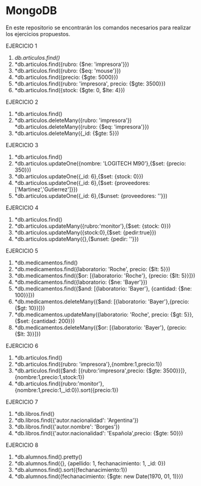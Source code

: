 # MongoDB

En este repositorio se encontrarán los comandos necesarios para realizar los ejercicios propuestos.


EJERCICIO 1
1. *db.articulos.find()*
2. *db.articulos.find({rubro: {$ne: 'impresora'}})
3. *db.articulos.find({rubro: {$eq: 'mouse'}})
4. *db.articulos.find({precio: {$gte: 5000}})
5. *db.articulos.find({rubro: 'impresora', precio: {$gte: 3500}})
6. *db.articulos.find({stock: {$gte: 0, $lte: 4}})

EJERCICIO 2
1. *db.articulos.find()
2. *db.articulos.deleteMany({rubro: 'impresora'})
   *db.articulos.deleteMany({rubro: {$eq: 'impresora'}})
3. *db.articulos.deleteMany({_id: {$gte: 5}})

EJERCICIO 3
1. *db.articulos.find()
2. *db.articulos.updateOne({nombre: 'LOGITECH M90'},{$set: {precio: 350}})
3. *db.articulos.updateOne({_id: 6},{$set: {stock: 0}})
4. *db.articulos.updateOne({_id: 6},{$set: {proveedores: ['Martinez','Gutierrez']}})
5. *db.articulos.updateOne({_id: 6},{$unset: {proveedores: ''}})

EJERCICIO 4
1. *db.articulos.find()
2. *db.articulos.updateMany({rubro:'monitor'},{$set: {stock: 0}})
3. *db.articulos.updateMany({stock:0},{$set: {pedir:true}})
4. *db.articulos.updateMany({},{$unset: {pedir: ''}})

EJERCICIO 5
1. *db.medicamentos.find()
2. *db.medicamentos.find({laboratorio: 'Roche', precio: {$lt: 5}})
3. *db.medicamentos.find({$or: [{laboratorio: 'Roche'}, {precio: {$lt: 5}}]})
4. *db.medicamentos.find({laboratorio: {$ne: 'Bayer'}})
5. *db.medicamentos.find({$and: [{laboratorio: 'Bayer'}, {cantidad: {$ne: 100}}]})
6. *db.medicamentos.deleteMany({$and: [{laboratorio: 'Bayer'},{precio: {$gt: 10}}]})
7. *db.medicamentos.updateMany({laboratorio: 'Roche', precio: {$gt: 5}}, {$set: {cantidad: 200}})
8. *db.medicamentos.deleteMany({$or: [{laboratorio: 'Bayer'}, {precio: {$lt: 3}}]})

EJERCICIO 6
1. *db.articulos.find()
2. *db.articulos.find({rubro: 'impresora'},{nombre:1,precio:1})
3. *db.articulos.find({$and: [{rubro:'impresora',precio: {$gte: 3500}}]},{nombre:1,precio:1,stock:1})
4. *db.articulos.find({rubro:'monitor'},{nombre:1,precio:1,_id:0}).sort({precio:1})

EJERCICIO 7
1. *db.libros.find()
2. *db.libros.find({'autor.nacionalidad': 'Argentina'})
3. *db.libros.find({'autor.nombre': 'Borges'})
4. *db.libros.find({'autor.nacionalidad': 'Española',precio: {$gte: 50}})

EJERCICIO 8
1. *db.alumnos.find().pretty()
2. *db.alumnos.find({}, {apellido: 1, fechanacimiento: 1, _id: 0})
3. *db.alumnos.find().sort({fechanacimiento:1})
4. *db.alumnos.find({fechanacimiento: {$gte: new Date(1970, 01, 1)}})
